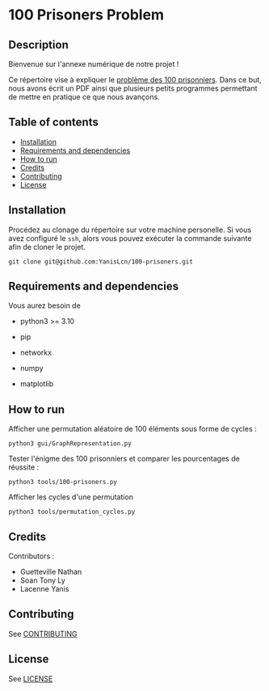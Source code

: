 # 100 Prisoners Problem

## Description

Bienvenue sur l'annexe numérique de notre projet !

Ce répertoire vise à expliquer le [problème des 100 prisonniers](https://en.wikipedia.org/wiki/100_prisoners_problem).
Dans ce but, nous avons écrit un PDF ainsi que plusieurs petits programmes permettant
de mettre en pratique ce que nous avançons.

## Table of contents
  * [Installation](#installation)
  * [Requirements and dependencies](#requirements-and-dependencies)
  * [How to run](#how-to-run)
  * [Credits](#credits)
  * [Contributing](#contributing)
  * [License](#license)

## Installation 
Procédez au clonage du répertoire sur votre machine personelle.
Si vous avez configuré le `ssh`, alors vous pouvez exécuter la commande suivante afin de cloner le projet.
```
git clone git@github.com:YanisLcn/100-prisoners.git
```

## Requirements and dependencies 
Vous aurez besoin de 
* python3 >= 3.10
* pip

* networkx
* numpy
* matplotlib

## How to run 

Afficher une permutation aléatoire de 100 éléments sous forme de cycles :
```
python3 gui/GraphRepresentation.py
```

Tester l'énigme des 100 prisonniers et comparer les pourcentages de réussite :
```
python3 tools/100-prisoners.py
```

Afficher les cycles d'une permutation
```
python3 tools/permutation_cycles.py
```

## Credits 

Contributors : 
 * Guetteville Nathan
 * Soan Tony Ly
 * Lacenne Yanis

## Contributing
See [CONTRIBUTING](/CONTRIBUTING.md)

## License
See [LICENSE](/LICENSE)
